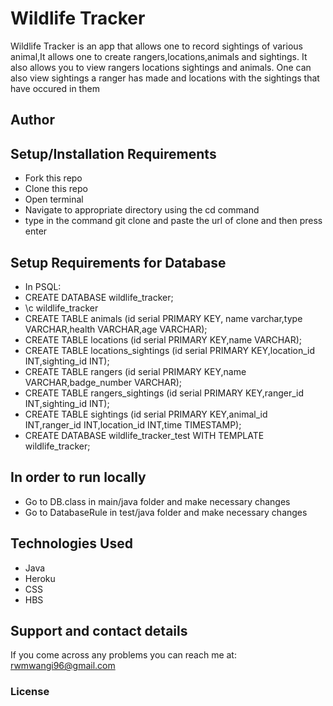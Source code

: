 # Wildlife Tracker

Wildlife Tracker is an app that allows one to record sightings of various animal,It allows one to create rangers,locations,animals and 
sightings. It also allows you to view rangers locations sightings and animals. One can also view sightings a ranger has made and 
locations with the sightings that have occured in them

## Author


## Setup/Installation Requirements
* Fork this repo
* Clone this repo 
* Open terminal
* Navigate to appropriate directory using the cd command
* type in the command git clone and paste the url of clone and then press enter 
## Setup Requirements for Database
* In PSQL:
* CREATE DATABASE wildlife_tracker;
* \c wildlife_tracker
* CREATE TABLE animals (id serial PRIMARY KEY, name varchar,type VARCHAR,health VARCHAR,age VARCHAR);
* CREATE TABLE locations (id serial PRIMARY KEY,name VARCHAR);
* CREATE TABLE locations_sightings (id serial PRIMARY KEY,location_id INT,sighting_id INT);
* CREATE TABLE rangers (id serial PRIMARY KEY,name VARCHAR,badge_number VARCHAR);
* CREATE TABLE rangers_sightings (id serial PRIMARY KEY,ranger_id INT,sighting_id INT);
* CREATE TABLE sightings (id serial PRIMARY KEY,animal_id INT,ranger_id INT,location_id INT,time TIMESTAMP);
* CREATE DATABASE wildlife_tracker_test WITH TEMPLATE wildlife_tracker;
## In order to run locally
* Go to DB.class in main/java folder and make necessary changes
* Go to DatabaseRule in test/java folder and make necessary changes

## Technologies Used
* Java
* Heroku
* CSS
* HBS

## Support and contact details
If you come across any problems you can reach me at: rwmwangi96@gmail.com

### License

